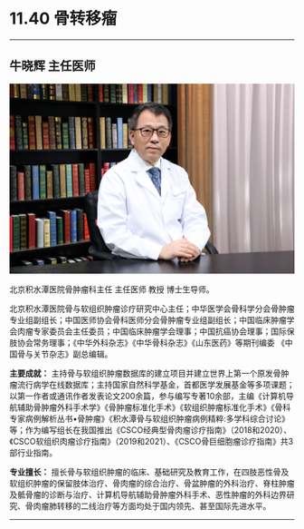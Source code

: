 # 11.40 骨转移瘤

---

## 牛晓辉 主任医师

![1682520790312](image/c11_040/1682520790312.png)

北京积水潭医院骨肿瘤科主任 主任医师 教授 博士生导师。

北京积水潭医院骨与软组织肿瘤诊疗研究中心主任；中华医学会骨科学分会骨肿瘤专业组副组长；中国医师协会骨科医师分会骨肿瘤专业组副组长；中国临床肿瘤学会肉瘤专家委员会主任委员；中国临床肿瘤学会理事；中国抗癌协会理事；国际保肢协会常务理事；《中华外科杂志》《中华骨科杂志》《山东医药》等期刊编委 《中国骨与关节杂志》副总编辑。


**主要成就：** 主持骨与软组织肿瘤数据库的建立项目并建立世界上第一个原发骨肿瘤流行病学在线数据库；主持国家自然科学基金，首都医学发展基金等多项课题；以第一作者或通讯作者发表论文200余篇，参与编写专著10余部，主编《计算机导航辅助骨肿瘤外科手术学》《骨肿瘤标准化手术》《软组织肿瘤标准化手术》《骨科专家病例解析丛书•骨肿瘤》《积水潭骨与软组织肿瘤病例精粹:多学科综合讨论》等；作为编写组长在我国推出《CSCO经典型骨肉瘤诊疗指南》（2018和2020）、《CSCO软组织肉瘤诊疗指南》（2019和2021）、《CSCO骨巨细胞瘤诊疗指南》共3部行业指南。


**专业擅长：** 擅长骨与软组织肿瘤的临床、基础研究及教育工作，在四肢恶性骨及软组织肿瘤的保留肢体治疗、骨肉瘤的综合治疗、骨盆肿瘤的外科治疗、脊柱肿瘤及骶骨瘤的诊断与治疗、计算机导航辅助骨肿瘤外科手术、恶性肿瘤的外科边界研究、骨肉瘤肺转移的二线治疗等方面均处于国内领先、甚至国际先进水平。

---
